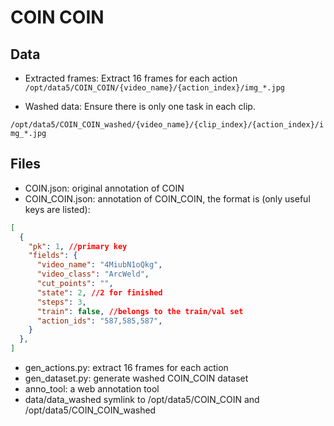 # COIN COIN

## Data
- Extracted frames:
Extract 16 frames for each action
`/opt/data5/COIN_COIN/{video_name}/{action_index}/img_*.jpg`

- Washed data:
Ensure there is only one task in each clip.

`/opt/data5/COIN_COIN_washed/{video_name}/{clip_index}/{action_index}/img_*.jpg`

## Files
- COIN.json: original annotation of COIN
- COIN_COIN.json: annotation of COIN_COIN, the format is (only useful keys are listed): 
```json
[
  {
    "pk": 1, //primary key
    "fields": {
      "video_name": "4MiubN1oQkg",
      "video_class": "ArcWeld",
      "cut_points": "",
      "state": 2, //2 for finished
      "steps": 3,
      "train": false, //belongs to the train/val set
      "action_ids": "587,585,587",
    }
  },
]
```
- gen_actions.py: extract 16 frames for each action
- gen_dataset.py: generate washed COIN_COIN dataset
- anno_tool: a web annotation tool
- data/data_washed symlink to /opt/data5/COIN_COIN and /opt/data5/COIN_COIN_washed


